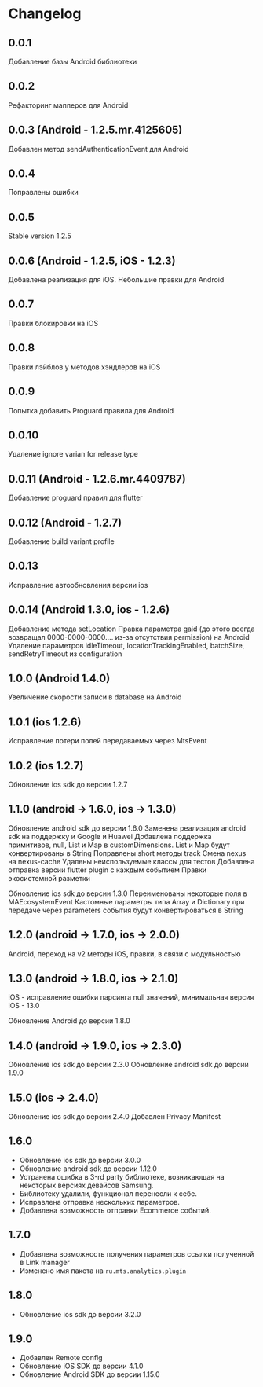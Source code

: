 # Changelog

## 0.0.1

Добавление базы Android библиотеки

## 0.0.2

Рефакторинг мапперов для Android

## 0.0.3 (Android - 1.2.5.mr.4125605)

Добавлен метод sendAuthenticationEvent для Android

## 0.0.4

Поправлены ошибки

## 0.0.5

Stable version 1.2.5

## 0.0.6 (Android - 1.2.5, iOS - 1.2.3)

Добавлена реализация для iOS.
Небольшие правки для Android

## 0.0.7

Правки блокировки на iOS

## 0.0.8

Правки лэйблов у методов хэндлеров на iOS

## 0.0.9

Попытка добавить Proguard правила для Android

## 0.0.10

Удаление ignore varian for release type

## 0.0.11 (Android - 1.2.6.mr.4409787)

Добавление proguard правил для flutter

## 0.0.12 (Android - 1.2.7)

Добавление build variant profile

## 0.0.13

Исправление автообновления версии ios

## 0.0.14 (Android 1.3.0, ios - 1.2.6)

Добавление метода setLocation
Правка параметра gaid (до этого всегда возвращал 0000-0000-0000.... из-за отсутствия permission) на Android
Удаление параметров idleTimeout, locationTrackingEnabled, batchSize, sendRetryTimeout из configuration

## 1.0.0 (Android 1.4.0)

Увеличение скорости записи в database на Android

## 1.0.1 (ios 1.2.6)

Исправление потери полей передаваемых через MtsEvent

## 1.0.2 (ios 1.2.7)

Обновление ios sdk до версии 1.2.7

## 1.1.0 (android -> 1.6.0, ios -> 1.3.0)

Обновление android sdk до версии 1.6.0
Заменена реализация android sdk на поддержку и Google и Huawei
Добавлена поддержка примитивов, null, List и Map в customDimensions. List и Map будут конвертированы в String
Поправлены short методы track
Cмена nexus на nexus-cache
Удалены неиспользуемые классы для тестов
Добавлена отправка версии flutter plugin с каждым событием
Правки экосистемной разметки

Обновление ios sdk до версии 1.3.0
Переименованы некоторые поля в MAEcosystemEvent
Кастомные параметры типа Array и Dictionary при передаче через parameters события будут конвертироваться в String

## 1.2.0 (android -> 1.7.0, ios -> 2.0.0)

Android, переход на v2 методы
iOS, правки, в связи с модульностью

## 1.3.0 (android -> 1.8.0, ios -> 2.1.0)

iOS - исправление ошибки парсинга null значений,
минимальная версия iOS - 13.0

Обновление Android до версии 1.8.0

## 1.4.0 (android -> 1.9.0, ios -> 2.3.0)

Обновление ios sdk до версии 2.3.0
Обновление android sdk до версии 1.9.0

## 1.5.0 (ios -> 2.4.0)

Обновление ios sdk до версии 2.4.0
Добавлен Privacy Manifest

## 1.6.0

* Обновление ios sdk до версии 3.0.0
* Обновление android sdk до версии 1.12.0
* Устранена ошибка в 3-rd party библиотеке, возникающая на некоторых версиях девайсов Samsung.
* Библиотеку удалили, функционал перенесли к себе.
* Исправлена отправка нескольких параметров.
* Добавлена возможность отправки Ecommerce событий.

## 1.7.0

* Добавлена возможность получения параметров ссылки полученной в Link manager
* Изменено имя пакета на `ru.mts.analytics.plugin`

## 1.8.0

* Обновление ios sdk до версии 3.2.0
  
## 1.9.0

* Добавлен Remote config
* Обновление iOS SDK до версии 4.1.0
* Обновление Android SDK до версии 1.15.0
